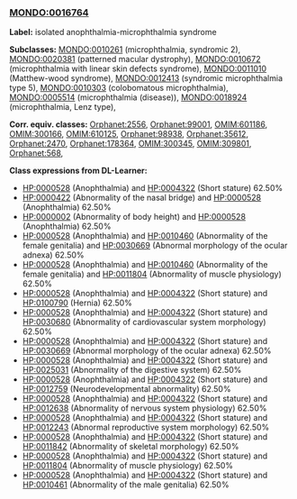 
### [MONDO:0016764](http://purl.obolibrary.org/obo/MONDO_0016764)
**Label:** isolated anophthalmia-microphthalmia syndrome

**Subclasses:** [MONDO:0010261](http://purl.obolibrary.org/obo/MONDO_0010261) (microphthalmia, syndromic 2), [MONDO:0020381](http://purl.obolibrary.org/obo/MONDO_0020381) (patterned macular dystrophy), [MONDO:0010672](http://purl.obolibrary.org/obo/MONDO_0010672) (microphthalmia with linear skin defects syndrome), [MONDO:0011010](http://purl.obolibrary.org/obo/MONDO_0011010) (Matthew-wood syndrome), [MONDO:0012413](http://purl.obolibrary.org/obo/MONDO_0012413) (syndromic microphthalmia type 5), [MONDO:0010303](http://purl.obolibrary.org/obo/MONDO_0010303) (colobomatous microphthalmia), [MONDO:0005514](http://purl.obolibrary.org/obo/MONDO_0005514) (microphthalmia (disease)), [MONDO:0018924](http://purl.obolibrary.org/obo/MONDO_0018924) (microphthalmia, Lenz type), 

**Corr. equiv. classes:** [Orphanet:2556](http://www.orpha.net/ORDO/Orphanet_2556), [Orphanet:99001](http://www.orpha.net/ORDO/Orphanet_99001), [OMIM:601186](http://purl.obolibrary.org/obo/OMIM_601186), [OMIM:300166](http://purl.obolibrary.org/obo/OMIM_300166), [OMIM:610125](http://purl.obolibrary.org/obo/OMIM_610125), [Orphanet:98938](http://www.orpha.net/ORDO/Orphanet_98938), [Orphanet:35612](http://www.orpha.net/ORDO/Orphanet_35612), [Orphanet:2470](http://www.orpha.net/ORDO/Orphanet_2470), [Orphanet:178364](http://www.orpha.net/ORDO/Orphanet_178364), [OMIM:300345](http://purl.obolibrary.org/obo/OMIM_300345), [OMIM:309801](http://purl.obolibrary.org/obo/OMIM_309801), [Orphanet:568](http://www.orpha.net/ORDO/Orphanet_568), 

**Class expressions from DL-Learner:**

- [HP:0000528](http://purl.obolibrary.org/obo/HP_0000528) (Anophthalmia) and [HP:0004322](http://purl.obolibrary.org/obo/HP_0004322) (Short stature) 62.50%
- [HP:0000422](http://purl.obolibrary.org/obo/HP_0000422) (Abnormality of the nasal bridge) and [HP:0000528](http://purl.obolibrary.org/obo/HP_0000528) (Anophthalmia) 62.50%
- [HP:0000002](http://purl.obolibrary.org/obo/HP_0000002) (Abnormality of body height) and [HP:0000528](http://purl.obolibrary.org/obo/HP_0000528) (Anophthalmia) 62.50%
- [HP:0000528](http://purl.obolibrary.org/obo/HP_0000528) (Anophthalmia) and [HP:0010460](http://purl.obolibrary.org/obo/HP_0010460) (Abnormality of the female genitalia) and [HP:0030669](http://purl.obolibrary.org/obo/HP_0030669) (Abnormal morphology of the ocular adnexa) 62.50%
- [HP:0000528](http://purl.obolibrary.org/obo/HP_0000528) (Anophthalmia) and [HP:0010460](http://purl.obolibrary.org/obo/HP_0010460) (Abnormality of the female genitalia) and [HP:0011804](http://purl.obolibrary.org/obo/HP_0011804) (Abnormality of muscle physiology) 62.50%
- [HP:0000528](http://purl.obolibrary.org/obo/HP_0000528) (Anophthalmia) and [HP:0004322](http://purl.obolibrary.org/obo/HP_0004322) (Short stature) and [HP:0100790](http://purl.obolibrary.org/obo/HP_0100790) (Hernia) 62.50%
- [HP:0000528](http://purl.obolibrary.org/obo/HP_0000528) (Anophthalmia) and [HP:0004322](http://purl.obolibrary.org/obo/HP_0004322) (Short stature) and [HP:0030680](http://purl.obolibrary.org/obo/HP_0030680) (Abnormality of cardiovascular system morphology) 62.50%
- [HP:0000528](http://purl.obolibrary.org/obo/HP_0000528) (Anophthalmia) and [HP:0004322](http://purl.obolibrary.org/obo/HP_0004322) (Short stature) and [HP:0030669](http://purl.obolibrary.org/obo/HP_0030669) (Abnormal morphology of the ocular adnexa) 62.50%
- [HP:0000528](http://purl.obolibrary.org/obo/HP_0000528) (Anophthalmia) and [HP:0004322](http://purl.obolibrary.org/obo/HP_0004322) (Short stature) and [HP:0025031](http://purl.obolibrary.org/obo/HP_0025031) (Abnormality of the digestive system) 62.50%
- [HP:0000528](http://purl.obolibrary.org/obo/HP_0000528) (Anophthalmia) and [HP:0004322](http://purl.obolibrary.org/obo/HP_0004322) (Short stature) and [HP:0012759](http://purl.obolibrary.org/obo/HP_0012759) (Neurodevelopmental abnormality) 62.50%
- [HP:0000528](http://purl.obolibrary.org/obo/HP_0000528) (Anophthalmia) and [HP:0004322](http://purl.obolibrary.org/obo/HP_0004322) (Short stature) and [HP:0012638](http://purl.obolibrary.org/obo/HP_0012638) (Abnormality of nervous system physiology) 62.50%
- [HP:0000528](http://purl.obolibrary.org/obo/HP_0000528) (Anophthalmia) and [HP:0004322](http://purl.obolibrary.org/obo/HP_0004322) (Short stature) and [HP:0012243](http://purl.obolibrary.org/obo/HP_0012243) (Abnormal reproductive system morphology) 62.50%
- [HP:0000528](http://purl.obolibrary.org/obo/HP_0000528) (Anophthalmia) and [HP:0004322](http://purl.obolibrary.org/obo/HP_0004322) (Short stature) and [HP:0011842](http://purl.obolibrary.org/obo/HP_0011842) (Abnormality of skeletal morphology) 62.50%
- [HP:0000528](http://purl.obolibrary.org/obo/HP_0000528) (Anophthalmia) and [HP:0004322](http://purl.obolibrary.org/obo/HP_0004322) (Short stature) and [HP:0011804](http://purl.obolibrary.org/obo/HP_0011804) (Abnormality of muscle physiology) 62.50%
- [HP:0000528](http://purl.obolibrary.org/obo/HP_0000528) (Anophthalmia) and [HP:0004322](http://purl.obolibrary.org/obo/HP_0004322) (Short stature) and [HP:0010461](http://purl.obolibrary.org/obo/HP_0010461) (Abnormality of the male genitalia) 62.50%



